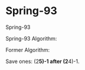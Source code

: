 # Spring-93
Spring-93

Spring-93 Algorithm:

Former Algorithm:

Save ones: (2**5)-1 after (2**4)-1.


